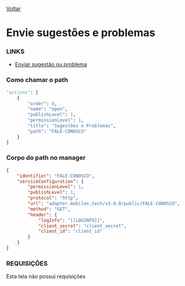 [Voltar](../../wikipedia.md)
# Envie sugestões e problemas
### LINKS
- [Enviar sugestão ou problema](./enviarsugestaoouproblema.md)

### Como chamar o path
~~~ python
"actions": [
    {
        "order": 0,
        "name": "open",
        "publishLevel": 1,
        "permissionLevel": 1,
        "title": "Sugestões e Problemas",
        "path": "FALE-CONOSCO"
    }
]
~~~

### Corpo do path no manager
``` json
{
    "identifier": "FALE-CONOSCO",
    "serviceConfiguration": {
        "permissionLevel": 1,
        "publishLevel": 1,
        "protocol": "http",
        "url": "adapter.mobilex.tech/v3.0.0/public/FALE-CONOSCO",
        "method": "GET",
        "header": {
            "logInfo": "[[LOGINFO]]",
            "client_secret": "client_secret",
            "client_id": "client_id"
        }
    }
}
```

### REQUISIÇÕES
Esta tela não possui requisições